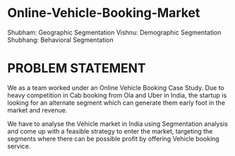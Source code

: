 # Online-Vehicle-Booking-Market

Shubham: Geographic Segmentation
Vishnu: Demographic Segmentation
Shubhang: Behavioral Segmentation

# PROBLEM STATEMENT

We as a team worked under an Online Vehicle Booking Case Study. Due to heavy competition in Cab booking from Ola and Uber in India, the startup is looking for an alternate segment which can generate them early foot in the market and revenue.

We have to analyse the Vehicle market in India using Segmentation analysis and come up with a  feasible strategy to enter the market, targeting the segments where there can be possible profit by offering Vehicle booking service.

